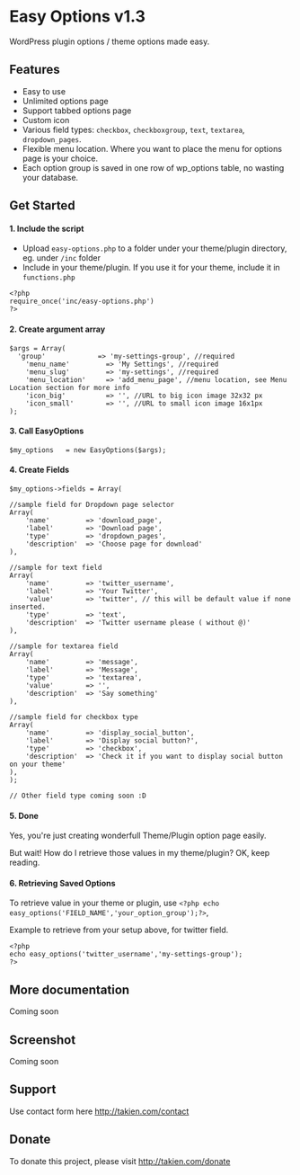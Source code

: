 Easy Options v1.3
=====================

WordPress plugin options / theme options made easy. 

## Features

* Easy to use
* Unlimited options page
* Support tabbed options page
* Custom icon
* Various field types: `checkbox`, `checkboxgroup`, `text`, `textarea`, `dropdown_pages`.
* Flexible menu location. Where you want to place the menu for options page is your choice.
* Each option group is saved in one row of wp_options table, no wasting your database.


## Get Started

#### 1. Include the script

* Upload `easy-options.php` to a folder under your theme/plugin directory, eg. under `/inc` folder
* Include in your theme/plugin. If you use it for your theme, include it in `functions.php`

```
<?php
require_once('inc/easy-options.php')
?>
```

#### 2. Create argument array

```
$args = Array(
  'group'             => 'my-settings-group', //required
	'menu_name'         => 'My Settings', //required
	'menu_slug'         => 'my-settings', //required
	'menu_location'     => 'add_menu_page', //menu location, see Menu Location section for more info
	'icon_big'          => '', //URL to big icon image 32x32 px
	'icon_small'        => '', //URL to small icon image 16x1px
);

```

#### 3. Call EasyOptions

```
$my_options   = new EasyOptions($args);
```

#### 4. Create Fields

```
$my_options->fields = Array(

//sample field for Dropdown page selector
Array(
	'name'         => 'download_page',
	'label'        => 'Download page',
	'type'         => 'dropdown_pages',
	'description'  => 'Choose page for download'
),

//sample for text field
Array(
	'name'         => 'twitter_username',
	'label'        => 'Your Twitter',
	'value'        => 'twitter', // this will be default value if none inserted.
	'type'         => 'text',
	'description'  => 'Twitter username please ( without @)'
),

//sample for textarea field
Array(
	'name'         => 'message',
	'label'        => 'Message',
	'type'         => 'textarea',
	'value'        => '',
	'description'  => 'Say something'
),

//sample field for checkbox type
Array(
	'name'         => 'display_social_button',
	'label'        => 'Display social button?',
	'type'         => 'checkbox',
	'description'  => 'Check it if you want to display social button on your theme'
),
);

// Other field type coming soon :D
```

#### 5. Done

Yes, you're just creating wonderfull Theme/Plugin option page easily.

But wait! How do I retrieve those values in my theme/plugin? OK, keep reading.

#### 6. Retrieving Saved Options

To retrieve value in your theme or plugin, use `<?php echo easy_options('FIELD_NAME','your_option_group');?>`, 

Example to retrieve from your setup above, for twitter field.

```
<?php 
echo easy_options('twitter_username','my-settings-group');
?>
```

## More documentation
Coming soon

## Screenshot
Coming soon

## Support
Use contact form here http://takien.com/contact

## Donate
To donate this project, please visit http://takien.com/donate
